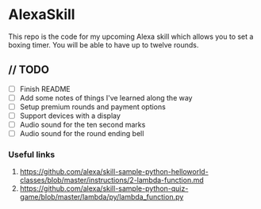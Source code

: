 # AlexaSkill

This repo is the code for my upcoming Alexa skill which allows you to set a boxing timer. You will be able to have up to twelve rounds.

## // TODO
- [ ] Finish README
- [ ] Add some notes of things I've learned along the way
- [ ] Setup premium rounds and payment options
- [ ] Support devices with a display
- [ ] Audio sound for the ten second marks
- [ ] Audio sound for the round ending bell

### Useful links
1. https://github.com/alexa/skill-sample-python-helloworld-classes/blob/master/instructions/2-lambda-function.md
1. https://github.com/alexa/skill-sample-python-quiz-game/blob/master/lambda/py/lambda_function.py